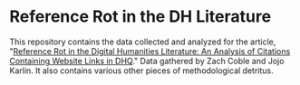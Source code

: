 # Reference Rot in the DH Literature

This repository contains the data collected and analyzed for the article, "[Reference Rot in the Digital Humanities Literature: An Analysis of Citations Containing Website Links in DHQ](http://digitalhumanities.org/dhq/vol/17/1/000662/000662.html)." Data gathered by Zach Coble and Jojo Karlin. It also contains various other pieces of methodological detritus.
